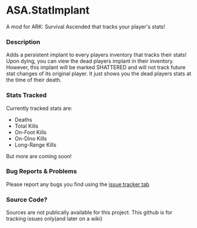 # ASA.StatImplant
A mod for ARK: Survival Ascended that tracks your player's stats!

### Description
Adds a persistent implant to every players inventory that tracks their stats!
Upon dying, you can view the dead players implant in their inventory. However, this implant will be marked SHATTERED and will not track future stat changes of its original player. It just shows you the dead players stats at the time of their death.

### Stats Tracked
Currently tracked stats are:
  - Deaths
  - Total Kills
  - On-Foot Kills
  - On-Dino Kills
  - Long-Range Kills

But more are coming soon!

### Bug Reports & Problems
Please report any bugs you find using the [issue tracker tab](https://github.com/VenomCodeDev/ASA.StatImplant/issues)

### Source Code?
Sources are not publically available for this project.
This github is for tracking issues only(and later on a wiki)
